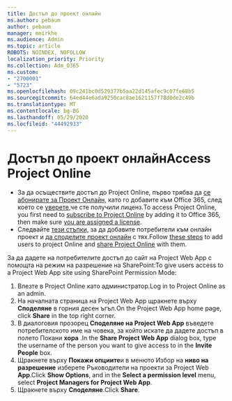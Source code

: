 ```yaml
---
title: Достъп до проект онлайн
ms.author: pebaum
author: pebaum
manager: mnirkhe
ms.audience: Admin
ms.topic: article
ROBOTS: NOINDEX, NOFOLLOW
localization_priority: Priority
ms.collection: Adm_O365
ms.custom:
- "2700001"
- "5723"
ms.openlocfilehash: 09c241bc0d529377b5aa22d145afec9c07fe68b5
ms.sourcegitcommit: 64ed44e6ada9250cac8ae1621157f78d0de2c49b
ms.translationtype: MT
ms.contentlocale: bg-BG
ms.lasthandoff: 05/29/2020
ms.locfileid: "44492933"
---
```

# <a name="access-project-online"></a><span data-ttu-id="4c469-102">Достъп до проект онлайн</span><span class="sxs-lookup"><span data-stu-id="4c469-102">Access Project Online</span></span>

- <span data-ttu-id="4c469-103">За да осъществите достъп до Project Online, първо трябва да [се абонирате за Проект Онлайн,](https://docs.microsoft.com/ProjectOnline/get-started-with-project-online) като го добавите към Office 365, след което се [уверете,](https://docs.microsoft.com/ProjectOnline/step-1-sign-up-for-project-online#next-make-sure-you-can-get-in)че сте получили лиценз.</span><span class="sxs-lookup"><span data-stu-id="4c469-103">To access Project Online, you first need to [subscribe to Project Online](https://docs.microsoft.com/ProjectOnline/get-started-with-project-online) by adding it to Office 365, then make sure [you are assigned a license](https://docs.microsoft.com/ProjectOnline/step-1-sign-up-for-project-online#next-make-sure-you-can-get-in).</span></span>
- <span data-ttu-id="4c469-104">Следвайте [тези стъпки,](https://docs.microsoft.com/ProjectOnline/step-2-add-people-to-project-online) за да добавите потребители към онлайн проект и [да споделите проект онлайн](https://docs.microsoft.com/ProjectOnline/step-2-add-people-to-project-online#4-finally-share-project-online-with-the-people-you-added) с тях.</span><span class="sxs-lookup"><span data-stu-id="4c469-104">Follow [these steps](https://docs.microsoft.com/ProjectOnline/step-2-add-people-to-project-online) to add users to project Online and [share Project Online](https://docs.microsoft.com/ProjectOnline/step-2-add-people-to-project-online#4-finally-share-project-online-with-the-people-you-added) with them.</span></span>

<span data-ttu-id="4c469-105">За да дадете на потребителите достъп до сайт на Project Web App с помощта на режим на разрешение на SharePoint:</span><span class="sxs-lookup"><span data-stu-id="4c469-105">To give users access to a Project Web App site using SharePoint Permission Mode:</span></span>

1. <span data-ttu-id="4c469-106">Влезте в Project Online като администратор.</span><span class="sxs-lookup"><span data-stu-id="4c469-106">Log in to Project Online as an admin.</span></span>
2. <span data-ttu-id="4c469-107">На началната страница на Project Web App щракнете върху **Споделяне** в горния десен ъгъл.</span><span class="sxs-lookup"><span data-stu-id="4c469-107">On the Project Web App home page, click **Share** in the top right corner.</span></span>
3. <span data-ttu-id="4c469-108">В диалоговия прозорец **Споделяне на Project Web App** въведете потребителското име на човека, за който искате да дадете достъп в полето Покани **хора** .</span><span class="sxs-lookup"><span data-stu-id="4c469-108">In the **Share Project Web App** dialog box, type the username of the person you want to give access to in the **Invite People** box.</span></span>
4. <span data-ttu-id="4c469-109">Щракнете върху **Покажи опциите**и в менюто Избор на **ниво на разрешение** изберете Ръководители на проекти за Project Web **App**.</span><span class="sxs-lookup"><span data-stu-id="4c469-109">Click **Show Options**, and in the **Select a permission level** menu, select **Project Managers for Project Web App**.</span></span>
5. <span data-ttu-id="4c469-110">Щракнете върху **Споделяне**.</span><span class="sxs-lookup"><span data-stu-id="4c469-110">Click **Share**.</span></span>
